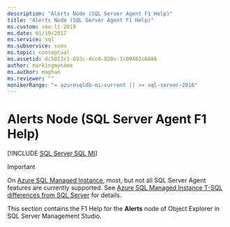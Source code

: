 ```yaml
---
description: "Alerts Node (SQL Server Agent F1 Help)"
title: "Alerts Node (SQL Server Agent F1 Help)"
ms.custom: seo-lt-2019
ms.date: 01/19/2017
ms.service: sql
ms.subservice: ssms
ms.topic: conceptual
ms.assetid: dc5013c1-692c-4cc4-820c-1c09482c6886
author: markingmyname
ms.author: maghan
ms.reviewer: ""
monikerRange: "= azuresqldb-mi-current || >= sql-server-2016"
---
```

# Alerts Node (SQL Server Agent F1 Help)
[!INCLUDE [SQL Server SQL MI](../../includes/applies-to-version/sql-asdbmi.md)]

> [!IMPORTANT]  
> On [Azure SQL Managed Instance](/azure/sql-database/sql-database-managed-instance), most, but not all SQL Server Agent features are currently supported. See [Azure SQL Managed Instance T-SQL differences from SQL Server](/azure/sql-database/sql-database-managed-instance-transact-sql-information#sql-server-agent) for details.

This section contains the F1 Help for the **Alerts** node of Object Explorer in SQL Server Management Studio.  
